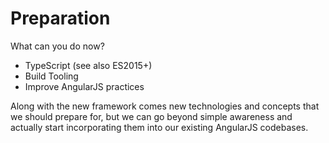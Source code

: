 # Preparation

What can you do now?

* TypeScript (see also ES2015+)
* Build Tooling
* Improve AngularJS practices

<aside class="notes">
Along with the new framework comes new technologies and concepts that we should prepare for, but we can go beyond simple awareness and actually start incorporating them into our existing AngularJS codebases. 
</aside>
